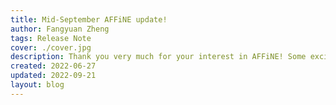 ```yaml
---
title: Mid-September AFFiNE update!
author: Fangyuan Zheng
tags: Release Note
cover: ./cover.jpg
description: Thank you very much for your interest in AFFiNE! Some exciting changes are as follows
created: 2022-06-27
updated: 2022-09-21
layout: blog
---
```


<!-- **Thank you very much for your interest in AFFiNE! Some exciting changes are as follows:**

#### Major news:

**1\. Our official website is now in Spanish!**

Thanks to Leonard, Mathematti, monika2401 and Edenilson LR, we have added our translation contributor list on Gitbook: [https://docs.affine.pro/affine/internationalization/contributors](https://docs.affine.pro/affine/internationalization/contributors)


![](./71095365c9cce338850ceb0945febcc23005f9e6-2880x1584.png)

![](./0147e42be5b25c567da1abfbbc4bfb12ae7c2c9f-1506x420.png)

**2\. Live chat support has been added to the live demo.**

![](./85c0cea56841d2e50c0e51907178fe615d629bba-1280x720.gif)

**3\. AFFiNE is undergoing a major refactor, any discussion about it would be always welcomed:**[https://github.com/toeverything/AFFiNE/discussions/380](https://github.com/toeverything/AFFiNE/discussions/380)

![](./79e9bafd9a92a6daef704bd5b8c5e8e123a009ec-1794x960.png)

**4\. Our blog will be upgraded to a new system**

The blog page previously had three category buttons at the top, but they didn't respond when clicked. Now we have taken this part of the navigation bar offline to wait for subsequent optimization before going online. We are preparing a new blog site that can be updated via Github and hope to release it before the end of next week.

![](./e7b9952258ded7584e684f094d8fe1906eac6b00-2622x1248.png)

#### **Bug Fixes**

* Fixed: Enter the keyword '/' to search, then enter will keep the search term.
* Fixed: Improve command+A user experience
* Fixed: When the keyboard controls the cursor movement down and up, the cursor can switch to CodeBlock smoothly
* Fixed: After the code block is created successfully, the cursor is automatically focused

![](./aa9b6ef087907d442f4c6f3947a2d890208b9782-1920x1080.gif)

* Fixed: In paper mode, both Blocks & Block Groups can be selected by Ctrl+A and can be deleted by pressing Delete directly after selection.

![](./25cd800be5db9b6761de7e9f84c1b04a5a8d11b6-1920x1080.gif)

* Fixed: Improve the logic of the operation: after pressing enter, whether to change the line or create a new block, each time you press the result is different.

#### Ambassador Progress

Our AFFiNE Ambassadors have been working hard to help improve and promote AFFiNE. From localization, to moderating our social media channels, we are extremely happy to have so many dedicated and enthusiastic community members.

In particular, we are working on improving the resources available to our ambassadors and are continually looking at how we can further support and help our ambassadors grow. Whether you want to grow yourself on social media or would like to help contribute to our codebase, we welcome all types of users from all over the world.

Let us know your interests, what you would like to do, and how we can help support you. You can learn more about the program, and how to apply over on our official over at [AFFiNE Docs - AFFiNE Ambassadors](https://docs.affine.pro/affine/affine-ambassadors/welcome).

AFFiNE is still in alpha, but we are continuing to build to a more feature-rich and stable build. Come and join us on our journey over on our media platforms.

* Reddit: [https://www.reddit.com/r/Affine/](https://www.reddit.com/r/Affine/)
* Discord: [https://discord.gg/Arn7TqJBvG](https://discord.gg/Arn7TqJBvG)
* Telegram: [https://t.me/affineworkos](https://t.me/affineworkos)
* Twitter: [https://twitter.com/AffineOfficial](https://twitter.com/AffineOfficial)
* Medium: [https://medium.com/@affineworkos](https://medium.com/@affineworkos)
* GitHub: [https://github.com/toeverything/AFFiNE]()
* Official Website: [https://affine.pro/](https://affine.pro/)
* Feedback: [https://feedback.affine.pro/boards/feature-requests]()

We hope to release a more stable version in October, and we always welcome any advice/feedback about us! -->
